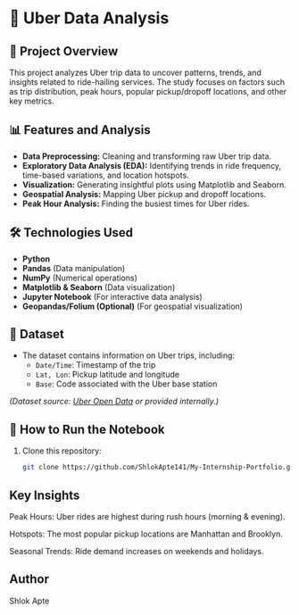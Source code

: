# 🚖 Uber Data Analysis

## 📌 Project Overview
This project analyzes Uber trip data to uncover patterns, trends, and insights related to ride-hailing services. The study focuses on factors such as trip distribution, peak hours, popular pickup/dropoff locations, and other key metrics.

## 📊 Features and Analysis
- **Data Preprocessing:** Cleaning and transforming raw Uber trip data.
- **Exploratory Data Analysis (EDA):** Identifying trends in ride frequency, time-based variations, and location hotspots.
- **Visualization:** Generating insightful plots using Matplotlib and Seaborn.
- **Geospatial Analysis:** Mapping Uber pickup and dropoff locations.
- **Peak Hour Analysis:** Finding the busiest times for Uber rides.

## 🛠️ Technologies Used
- **Python**
- **Pandas** (Data manipulation)
- **NumPy** (Numerical operations)
- **Matplotlib & Seaborn** (Data visualization)
- **Jupyter Notebook** (For interactive data analysis)
- **Geopandas/Folium (Optional)** (For geospatial visualization)

## 📂 Dataset
- The dataset contains information on Uber trips, including:
  - `Date/Time`: Timestamp of the trip
  - `Lat, Lon`: Pickup latitude and longitude
  - `Base`: Code associated with the Uber base station

*(Dataset source: [Uber Open Data](https://www.kaggle.com/datasets/fivethirtyeight/uber-pickups-in-new-york-city) or provided internally.)*

## 📌 How to Run the Notebook
1. Clone this repository:
   ```bash
   git clone https://github.com/ShlokApte141/My-Internship-Portfolio.git

## Key Insights

Peak Hours: Uber rides are highest during rush hours (morning & evening).

Hotspots: The most popular pickup locations are Manhattan and Brooklyn.

Seasonal Trends: Ride demand increases on weekends and holidays.

 ## Author

Shlok Apte
